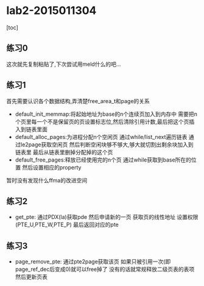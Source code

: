 # lab2-2015011304
[toc]
## 练习0
这次就先复制粘贴了,下次尝试用meld什么的吧...
## 练习1
首先需要认识各个数据结构,弄清楚free_area_t和page的关系
- default_init_memmap:将起始地址为base的n个连续页加入到内存中
需要把n个页里每一个不是保留页的页设置标志位,然后清除引用计数,最后把这个页插入到链表里面
- default_alloc_pages:为进程分配n个空闲页
通过while/list_next遍历链表
通过le2page获取空闲页
然后判断空闲块够不够大,够大就切割出剩余块加入到链表里
最后从链表里删掉分配掉的这个页
- default_free_pages:释放已经使用完的n个页
通过while获取到base所在的位置
然后设置相应的property

暂时没有发现什么ffma的改进空间
## 练习2
- get_pte:
通过PDX(la)获取pde
然后申请新的一页
获取页的线性地址
设置权限(PTE_U,PTE_W,PTE_P)
最后返回对应的pte

## 练习3
- page_remove_pte:
通过pte2page获取该页
如果只被引用一次(即page_ref_dec后变成0)就可以free掉了
没有的话就常规释放二级页表的表项然后更新页表